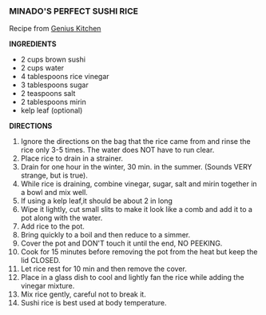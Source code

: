 ### MINADO'S PERFECT SUSHI RICE
Recipe from [Genius Kitchen](https://www.geniuskitchen.com/recipe/minados-perfect-sushi-rice-119373)

**INGREDIENTS**
- 2 cups brown sushi
- 2 cups water
- 4 tablespoons rice vinegar
- 3 tablespoons sugar
- 2 teaspoons salt
- 2 tablespoons mirin
- kelp leaf (optional)


**DIRECTIONS**
1. Ignore the directions on the bag that the rice came from and rinse the rice only 3-5 times. The water does NOT have to run clear.
2. Place rice to drain in a strainer.
3. Drain for one hour in the winter, 30 min. in the summer. (Sounds VERY strange, but is true).
4. While rice is draining, combine vinegar, sugar, salt and mirin together in a bowl and mix well.
5. If using a kelp leaf,it should be about 2 in long
6. Wipe it lightly, cut small slits to make it look like a comb and add it to a pot along with the water.
7. Add rice to the pot.
8. Bring quickly to a boil and then reduce to a simmer.
9. Cover the pot and DON'T touch it until the end, NO PEEKING.
10. Cook for 15 minutes before removing the pot from the heat but keep the lid CLOSED.
11. Let rice rest for 10 min and then remove the cover.
12. Place in a glass dish to cool and lightly fan the rice while adding the vinegar mixture.
13. Mix rice gently, careful not to break it.
14. Sushi rice is best used at body temperature.

